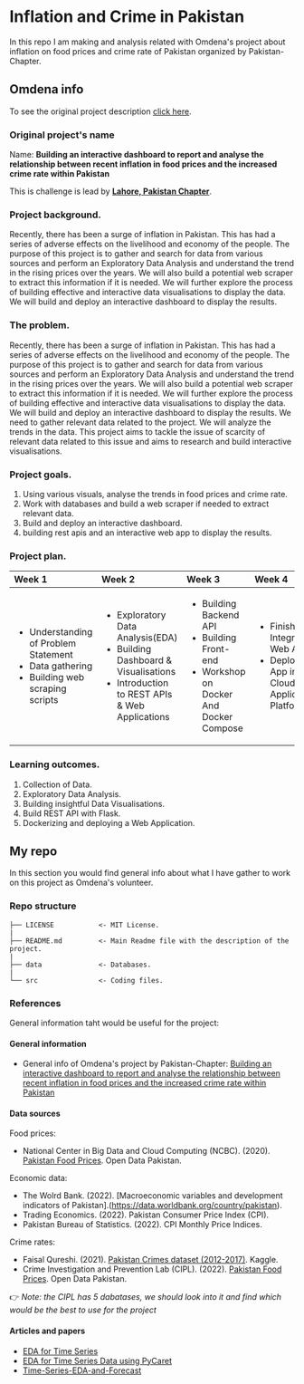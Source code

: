 # Inflation and Crime in Pakistan
In this repo I am making and analysis related with Omdena's project about inflation on food prices and crime rate of Pakistan organized by Pakistan-Chapter.

## Omdena info
To see the original project description [click here](https://omdena.com/chapter-challenges/building-an-interactive-dashboard-to-report-and-analyse-the-relationship-between-recent-inflation-in-food-prices-and-the-increased-crime-rate-within-pakistan/).

### Original project's name

Name: **Building an interactive dashboard to report and analyse the relationship between recent inflation in food prices and the increased crime rate within Pakistan**

This is challenge is lead by [**Lahore, Pakistan Chapter**](https://omdena.com/local-chapters/lahore-pakistan-chapter/).

### Project background.

Recently, there has been a surge of inflation in Pakistan. This has had a series of adverse effects on the livelihood and economy of the people. The purpose of this project is to gather and search for data from various sources and perform an Exploratory Data Analysis and understand the trend in the rising prices over the years. We will also build a potential web scraper to extract this information if it is needed. We will further explore the process of building effective and interactive data visualisations to display the data. We will build and deploy an interactive dashboard to display the results.

### The problem.

Recently, there has been a surge of inflation in Pakistan. This has had a series of adverse effects on the livelihood and economy of the people. The purpose of this project is to gather and search for data from various sources and perform an Exploratory Data Analysis and understand the trend in the rising prices over the years. We will also build a potential web scraper to extract this information if it is needed. We will further explore the process of building effective and interactive data visualisations to display the data. We will build and deploy an interactive dashboard to display the results.
We need to gather relevant data related to the project. We will analyze the trends in the data. This project aims to tackle the issue of scarcity of relevant data related to this issue and aims to research and build interactive visualisations.

### Project goals.

1. Using various visuals, analyse the trends in food prices and crime rate.
2. Work with databases and build a web scraper if needed to extract relevant data.
3. Build and deploy an interactive dashboard.
4. building rest apis and an interactive web app to display the results.

### Project plan.

| Week 1|Week 2 |Week 3 |Week 4 |
|:---|:---|:---|:---|
|<ul><li>Understanding of Problem Statement</li><li>Data gathering</li><li>Building web scraping scripts</li></ul>|<ul><li>Exploratory Data Analysis(EDA)</li><li>Building Dashboard & Visualisations</li><li>Introduction to REST APIs & Web Applications</li></ul>|<ul><li>Building Backend API</li><li>Building Front-end</li><li>Workshop on Docker And Docker Compose</li></ul>|<ul><li>Finish Integrating Web App</li><li>Deploy the App in Cloud Application Platforms</li></ul>|

### Learning outcomes.

1. Collection of Data.
2. Exploratory Data Analysis.
3. Building insightful Data Visualisations.
4. Build REST API with Flask.
5. Dockerizing and deploying a Web Application.

## My repo
In this section you would find general info about what I have gather to work on this project as Omdena's volunteer.

### Repo structure

    ├── LICENSE           <- MIT License.  
    |  
    ├── README.md         <- Main Readme file with the description of the project.  
    |  
    ├── data              <- Databases.  
    |  
    └── src               <- Coding files.  
    
### References

General information taht would be useful for the project:

#### General information
- General info of Omdena's project by Pakistan-Chapter: [Building an interactive dashboard to report and analyse the relationship between recent inflation in food prices and the increased crime rate within Pakistan](https://omdena.com/chapter-challenges/building-an-interactive-dashboard-to-report-and-analyse-the-relationship-between-recent-inflation-in-food-prices-and-the-increased-crime-rate-within-pakistan/)

#### Data sources

Food prices:
- National Center in Big Data and Cloud Computing (NCBC). (2020). [Pakistan Food Prices](https://opendata.com.pk/dataset/pakistan-food-prices). Open Data Pakistan.

Economic data:
- The Wolrd Bank. (2022). [Macroeconomic variables and development indicators of Pakistan].(https://data.worldbank.org/country/pakistan).
- Trading Economics. (2022). Pakistan Consumer Price Index (CPI).
- Pakistan Bureau of Statistics. (2022). CPI Monthly Price Indices.

Crime rates:
- Faisal Qureshi. (2021). [Pakistan Crimes dataset (2012-2017)](https://www.kaggle.com/datasets/mfaisalqureshi/pakistan-crimes-by-type). Kaggle.
- Crime Investigation and Prevention Lab (CIPL). (2022). [Pakistan Food Prices](https://opendata.com.pk/dataset/pakistan-food-prices). Open Data Pakistan.

👉 *Note: the CIPL has 5 dabatases, we should look into it and find which would be the best to use for the project*

#### Articles and papers
- [EDA for Time Series](https://eriikcasstro.medium.com/eda-for-time-series-b2ea7b36c65a) 
- [EDA for Time Series Data using PyCaret](https://developers.refinitiv.com/en/article-catalog/article/ai-data-engineering-eda-for-time-series-data-using-pycaret)
- [Time-Series-EDA-and-Forecast](https://github.com/disojn/Time-Series-EDA-and-Forecast/blob/master/Time%20Series-Exploratory%20Data%20Analysis%20%26%20Forecast.ipynb)
